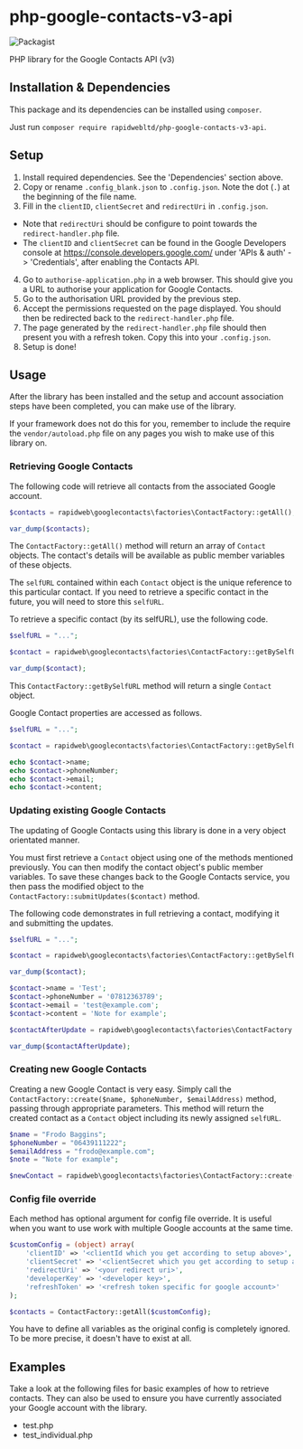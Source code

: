 # php-google-contacts-v3-api

![Packagist](https://img.shields.io/packagist/dt/rapidwebltd/php-google-contacts-v3-api.svg)

PHP library for the Google Contacts API (v3)

## Installation & Dependencies

This package and its dependencies can be installed using `composer`. 

Just run `composer require rapidwebltd/php-google-contacts-v3-api`.

## Setup

1. Install required dependencies. See the 'Dependencies' section above.
2. Copy or rename `.config_blank.json` to `.config.json`. Note the dot (`.`) at the beginning of the file name.
3. Fill in the `clientID`, `clientSecret` and `redirectUri` in `.config.json`.
  * Note that `redirectUri` should be configure to point towards the `redirect-handler.php` file.
  * The `clientID` and `clientSecret` can be found in the Google Developers console at https://console.developers.google.com/ under 'APIs & auth' -> 'Credentials', after enabling the Contacts API.
4. Go to `authorise-application.php` in a web browser. This should give you a URL to authorise your application for Google Contacts.
5. Go to the authorisation URL provided by the previous step.
6. Accept the permissions requested on the page displayed. You should then be redirected back to the `redirect-handler.php` file.
7. The page generated by the `redirect-handler.php` file should then present you with a refresh token. Copy this into your `.config.json`.
8. Setup is done!

## Usage

After the library has been installed and the setup and account association steps have been completed, you can make use of the library.

If your framework does not do this for you, remember to include the require the `vendor/autoload.php` file on any pages you wish to make use of this library on.

### Retrieving Google Contacts

The following code will retrieve all contacts from the associated Google account.

```php
$contacts = rapidweb\googlecontacts\factories\ContactFactory::getAll();

var_dump($contacts);
```

The `ContactFactory::getAll()` method will return an array of `Contact` objects. The contact's details will be available as public member variables of these objects.

The `selfURL` contained within each `Contact` object is the unique reference to this particular contact. If you need to retrieve a specific contact in the future, you will need to store this `selfURL`.

To retrieve a specific contact (by its selfURL), use the following code.

```php
$selfURL = "...";

$contact = rapidweb\googlecontacts\factories\ContactFactory::getBySelfURL($selfURL);

var_dump($contact);
```

This `ContactFactory::getBySelfURL` method will return a single `Contact` object.

Google Contact properties are accessed as follows.

```php
$selfURL = "...";

$contact = rapidweb\googlecontacts\factories\ContactFactory::getBySelfURL($selfURL);

echo $contact->name;
echo $contact->phoneNumber;
echo $contact->email;
echo $contact->content;
```

### Updating existing Google Contacts

The updating of Google Contacts using this library is done in a very object orientated manner.

You must first retrieve a `Contact` object using one of the methods mentioned previously. You can then modify the contact object's public member variables. To save these changes back to the Google Contacts service, you then pass the modified object to the `ContactFactory::submitUpdates($contact)` method.

The following code demonstrates in full retrieving a contact, modifying it and submitting the updates.

```php
$selfURL = "...";

$contact = rapidweb\googlecontacts\factories\ContactFactory::getBySelfURL($selfURL);

var_dump($contact);

$contact->name = 'Test';
$contact->phoneNumber = '07812363789';
$contact->email = 'test@example.com';
$contact->content = 'Note for example';

$contactAfterUpdate = rapidweb\googlecontacts\factories\ContactFactory::submitUpdates($contact);

var_dump($contactAfterUpdate);
```

### Creating new Google Contacts

Creating a new Google Contact is very easy. Simply call the `ContactFactory::create($name, $phoneNumber, $emailAddress)` method, passing through appropriate parameters. This method will return the created contact as a `Contact` object including its newly assigned `selfURL`.

```php
$name = "Frodo Baggins";
$phoneNumber = "06439111222";
$emailAddress = "frodo@example.com";
$note = "Note for example";

$newContact = rapidweb\googlecontacts\factories\ContactFactory::create($name, $phoneNumber, $emailAddress, $note);
```

### Config file override

Each method has optional argument for config file override. It is useful when you want to use work with multiple Google accounts at the same time.

```php
$customConfig = (object) array(
    'clientID' => '<clientId which you get according to setup above>',
    'clientSecret' => '<clientSecret which you get according to setup above>',
    'redirectUri' => '<your redirect uri>',
    'developerKey' => '<developer key>',
    'refreshToken' => '<refresh token specific for google account>'
);

$contacts = ContactFactory::getAll($customConfig);
```

You have to define all variables as the original config is completely ignored. To be more precise, it doesn't have to exist at all.


## Examples

Take a look at the following files for basic examples of how to retrieve contacts. They can also be used to ensure you have currently associated your Google account with the library.

* test.php
* test_individual.php
